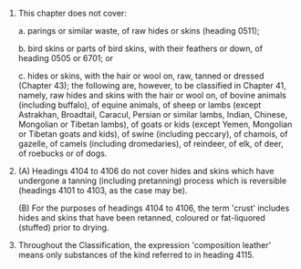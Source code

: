 1. This chapter does not cover:

    a. parings or similar waste, of raw hides or skins (heading 0511);
    
    b. bird skins or parts of bird skins, with their feathers or down, of heading 0505 or 6701; or
    
    c. hides or skins, with the hair or wool on, raw, tanned or dressed (Chapter 43); the following are, however, to be classified in Chapter 41, namely, raw hides and skins with the hair or wool on, of bovine animals (including buffalo), of equine animals, of sheep or lambs (except Astrakhan, Broadtail, Caracul, Persian or similar lambs, Indian, Chinese, Mongolian or Tibetan lambs), of goats or kids (except Yemen, Mongolian or Tibetan goats and kids), of swine (including peccary), of chamois, of gazelle, of camels (including dromedaries), of reindeer, of elk, of deer, of roebucks or of dogs.

2. (A) Headings 4104 to 4106 do not cover hides and skins which have undergone a tanning (including pretanning) process which is reversible (headings 4101 to 4103, as the case may be).

    (B) For the purposes of headings 4104 to 4106, the term 'crust' includes hides and skins that have been retanned, coloured or fat-liquored (stuffed) prior to drying.

3. Throughout the Classification, the expression 'composition leather' means only substances of the kind referred to in heading 4115.
